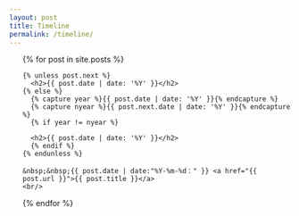 ```yaml
---
layout: post
title: Timeline
permalink: /timeline/
---
```


<ul>
  {% for post in site.posts %}

    {% unless post.next %}
      <h2>{{ post.date | date: '%Y' }}</h2>
    {% else %}
      {% capture year %}{{ post.date | date: '%Y' }}{% endcapture %}
      {% capture nyear %}{{ post.next.date | date: '%Y' }}{% endcapture %}
      {% if year != nyear %}
      
      <h2>{{ post.date | date: '%Y' }}</h2>
      {% endif %}
    {% endunless %}

    &nbsp;&nbsp;{{ post.date | date:"%Y-%m-%d：" }} <a href="{{ post.url }}">{{ post.title }}</a>
    <br/>
  {% endfor %}
</ul>
